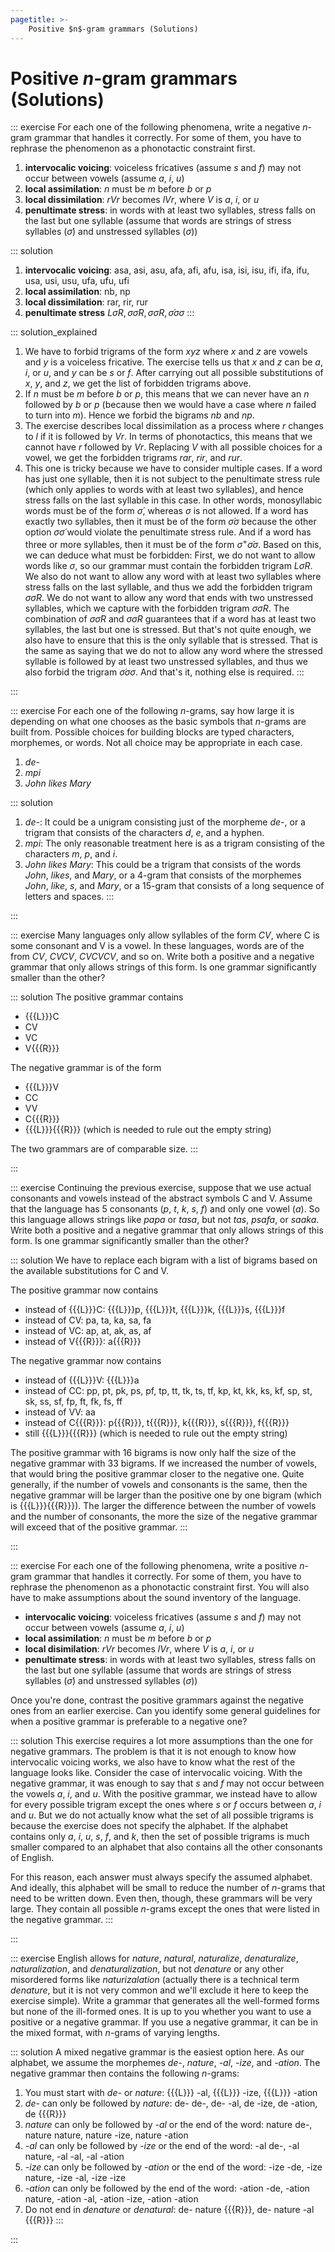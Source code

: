 ```yaml
---
pagetitle: >-
    Positive $n$-gram grammars (Solutions)
---
```


# Positive $n$-gram grammars (Solutions)

::: exercise
For each one of the following phenomena, write a negative $n$-gram grammar that handles it correctly.
For some of them, you have to rephrase the phenomenon as a phonotactic constraint first.


1. **intervocalic voicing**: voiceless fricatives (assume *s* and *f*) may not occur between vowels (assume *a*, *i*, *u*)
1. **local assimilation**: *n* must be *m* before *b* or *p*
1. **local dissimilation**: *rVr* becomes *lVr*, where *V* is *a*, *i*, or *u*
1. **penultimate stress**: in words with at least two syllables, stress falls on the last but one syllable (assume that words are strings of stress syllables ($\acute{\sigma}$) and unstressed syllables ($\sigma$))

::: solution
1. **intervocalic voicing**: asa, asi, asu, afa, afi, afu, isa, isi, isu, ifi, ifa, ifu, usa, usi, usu, ufa, ufu, ufi
1. **local assimilation**: nb, np
1. **local dissimilation**: rar, rir, rur
1. **penultimate stress** ${{{L}}}\sigma{{{R}}}, \sigma \acute{\sigma}{{{R}}}, \sigma \sigma {{{R}}}, \acute{\sigma} \sigma \sigma$
:::

::: solution_explained
1. We have to forbid trigrams of the form $xyz$ where $x$ and $z$ are vowels and $y$ is a voiceless fricative.
   The exercise tells us that $x$ and $z$ can be *a*, *i*, or *u*, and $y$ can be *s* or *f*.
   After carrying out all possible substitutions of $x$, $y$, and $z$, we get the list of forbidden trigrams above.
1. If *n* must be *m* before *b* or *p*, this means that we can never have an *n* followed by *b* or *p* (because then we would have a case where *n* failed to turn into *m*).
   Hence we forbid the bigrams *nb* and *np*.
1. The exercise describes local dissimilation as a process where *r* changes to *l* if it is followed by *Vr*.
   In terms of phonotactics, this means that we cannot have *r* followed by *Vr*.
   Replacing *V* with all possible choices for a vowel, we get the forbidden trigrams *rar*, *rir*, and *rur*.
1. This one is tricky because we have to consider multiple cases.
   If a word has just one syllable, then it is not subject to the penultimate stress rule (which only applies to words with at least two syllables), and hence stress falls on the last syllable in this case.
   In other words, monosyllabic words must be of the form $\acute{\sigma}$, whereas $\sigma$ is not allowed.
   If a word has exactly two syllables, then it must be of the form $\acute{\sigma} \sigma$ because the other option $\sigma \acute{\sigma}$ would violate the penultimate stress rule.
   And if a word has three or more syllables, then it must be of the form $\sigma^+ \acute{\sigma} \sigma$.
   Based on this, we can deduce what must be forbidden:
   First, we do not want to allow words like $\sigma$, so our grammar must contain the forbidden trigram ${{{L}}} \sigma {{{R}}}$.
   We also do not want to allow any word with at least two syllables where stress falls on the last syllable, and thus we add the forbidden trigram $\sigma \acute{\sigma} {{{R}}}$.
   We do not want to allow any word that ends with two unstressed syllables, which we capture with the forbidden trigram $\sigma \sigma {{{R}}}$.
   The combination of $\sigma \acute{\sigma} {{{R}}}$ and $\sigma \sigma{{{R}}}$ guarantees that if a word has at least two syllables, the last but one is stressed.
   But that's not quite enough, we also have to ensure that this is the only syllable that is stressed.
   That is the same as saying that we do not to allow any word where the stressed syllable is followed by at least two unstressed syllables, and thus we also forbid the trigram $\acute{\sigma} \sigma \sigma$.
   And that's it, nothing else is required.
:::

:::

::: exercise
For each one of the following $n$-grams, say how large it is depending on what one chooses as the basic symbols that $n$-grams are built from.
Possible choices for building blocks are typed characters, morphemes, or words.
Not all choice may be appropriate in each case.

1. *de-*
1. *mpi*
1. *John likes Mary*

::: solution
1. *de-*: It could be a unigram consisting just of the morpheme *de-*, or a trigram that consists of the characters *d*, *e*, and a hyphen. 
1. *mpi*: The only reasonable treatment here is as a trigram consisting of the characters *m*, *p*, and *i*.
1. *John likes Mary*: This could be a trigram that consists of the words *John*, *likes*, and *Mary*, or a 4-gram that consists of the morphemes *John*, *like*, *s*, and *Mary*, or a 15-gram that consists of a long sequence of letters and spaces.
:::

:::

::: exercise
Many languages only allow syllables of the form *CV*, where C is some consonant and V is a vowel.
In these languages, words are of the from *CV*, *CVCV*, *CVCVCV*, and so on.
Write both a positive and a negative grammar that only allows strings of this form.
Is one grammar significantly smaller than the other?

::: solution
The positive grammar contains

- {{{L}}}C
- CV
- VC
- V{{{R}}}

The negative grammar is of the form

- {{{L}}}V
- CC
- VV
- C{{{R}}}
- {{{L}}}{{{R}}} (which is needed to rule out the empty string)

The two grammars are of comparable size.
:::

:::

::: exercise
Continuing the previous exercise, suppose that we use actual consonants and vowels instead of the abstract symbols C and V.
Assume that the language has 5 consonants (*p*, *t*, *k*, *s*, *f*) and only one vowel (*a*).
So this language allows strings like *papa* or *tasa*, but not *tas*, *psafa*, or *saaka*.
Write both a positive and a negative grammar that only allows strings of this form.
Is one grammar significantly smaller than the other?

::: solution
We have to replace each bigram with a list of bigrams based on the available substitutions for C and V.

The positive grammar now contains

- instead of {{{L}}}C: {{{L}}}p, {{{L}}}t, {{{L}}}k, {{{L}}}s, {{{L}}}f
- instead of CV: pa, ta, ka, sa, fa
- instead of VC: ap, at, ak, as, af
- instead of V{{{R}}}: a{{{R}}}

The negative grammar now contains

- instead of {{{L}}}V: {{{L}}}a
- instead of CC: pp, pt, pk, ps, pf, tp, tt, tk, ts, tf, kp, kt, kk, ks, kf, sp, st, sk, ss, sf, fp, ft, fk, fs, ff
- instead of VV: aa
- instead of C{{{R}}}: p{{{R}}}, t{{{R}}}, k{{{R}}}, s{{{R}}}, f{{{R}}}
- still {{{L}}}{{{R}}} (which is needed to rule out the empty string)

The positive grammar with 16 bigrams is now only half the size of the negative grammar with 33 bigrams.
If we increased the number of vowels, that would bring the positive grammar closer to the negative one.
Quite generally, if the number of vowels and consonants is the same, then the negative grammar will be larger than the positive one by one bigram (which is {{{L}}}{{{R}}}).
The larger the difference between the number of vowels and the number of consonants, the more the size of the negative grammar will exceed that of the positive grammar.
:::

:::

::: exercise
For each one of the following phenomena, write a positive $n$-gram grammar that handles it correctly.
For some of them, you have to rephrase the phenomenon as a phonotactic constraint first.
You will also have to make assumptions about the sound inventory of the language.

- **intervocalic voicing**: voiceless fricatives (assume *s* and *f*) may not occur between vowels (assume *a*, *i*, *u*)
- **local assimilation**: *n* must be *m* before *b* or *p*
- **local disimilation**: *rVr* becomes *lVr*, where *V* is *a*, *i*, or *u*
- **penultimate stress**: in words with at least two syllables, stress falls on the last but one syllable (assume that words are strings of stress syllables ($\acute{\sigma}$) and unstressed syllables ($\sigma$))

Once you're done, contrast the positive grammars against the negative ones from an earlier exercise.
Can you identify some general guidelines for when a positive grammar is preferable to a negative one?

::: solution
This exercise requires a lot more assumptions than the one for negative grammars.
The problem is that it is not enough to know how intervocalic voicing works, we also have to know what the rest of the language looks like.
Consider the case of intervocalic voicing.
With the negative grammar, it was enough to say that *s* and *f* may not occur between the vowels *a*, *i*, and *u*.
With the positive grammar, we instead have to allow for every possible trigram except the ones where *s* or *f* occurs between *a*, *i* and *u*.
But we do not actually know what the set of all possible trigrams is because the exercise does not specify the alphabet.
If the alphabet contains only *a*, *i*, *u*, *s*, *f*, and *k*, then the set of possible trigrams is much smaller compared to an alphabet that also contains all the other consonants of English.

For this reason, each answer must always specify the assumed alphabet.
And ideally, this alphabet will be small to reduce the number of *n*-grams that need to be written down.
Even then, though, these grammars will be very large.
They contain all possible $n$-grams except the ones that were listed in the negative grammar.
:::

:::

::: exercise
English allows for *nature*, *natural*, *naturalize*, *denaturalize*, *naturalization*, and *denaturalization*, but not *denature* or any other misordered forms like *naturizalation* (actually there is a technical term *denature*, but it is not very common and we'll exclude it here to keep the exercise simple).
Write a grammar that generates all the well-formed forms but none of the ill-formed ones.
It is up to you whether you want to use a positive or a negative grammar.
If you use a negative grammar, it can be in the mixed format, with $n$-grams of varying lengths.

::: solution
A mixed negative grammar is the easiest option here.
As our alphabet, we assume the morphemes *de-*, *nature*, *-al*, *-ize*, and *-ation*.
The negative grammar then contains the following $n$-grams:

1. You must start with *de-* or *nature*: {{{L}}} -al, {{{L}}} -ize, {{{L}}} -ation
1. *de-* can only be followed by *nature*: de- de-, de- -al, de -ize, de -ation, de {{{R}}}
1. *nature* can only be followed by *-al* or the end of the word: nature de-, nature nature, nature -ize, nature -ation
1. *-al* can only be followed by *-ize* or the end of the word: -al de-, -al nature, -al -al, -al -ation
1. *-ize* can only be followed by *-ation* or the end of the word: -ize -de, -ize nature, -ize -al,  -ize -ize
1. *-ation* can only be followed by the end of the word: -ation -de, -ation nature, -ation -al, -ation -ize, -ation -ation
1. Do not end in *denature* or *denatural*: de- nature {{{R}}}, de- nature -al {{{R}}}
:::

:::
